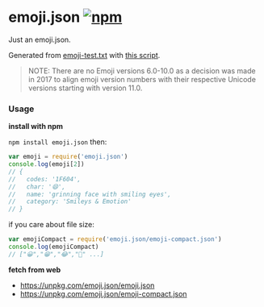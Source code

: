 # emoji.json [![npm](https://img.shields.io/npm/v/emoji.json.svg?style=flat-square)](https://www.npmjs.com/package/emoji.json)

Just an emoji.json.

Generated from [emoji-test.txt](https://unicode.org/Public/emoji/12.1/emoji-test.txt) with [this script](scripts/gen.js).

> NOTE: There are no Emoji versions 6.0-10.0 as a decision was made in 2017 to align emoji version numbers with their respective Unicode versions starting with version 11.0.

### Usage

**install with npm**

`npm install emoji.json` then:

```javascript
var emoji = require('emoji.json')
console.log(emoji[2])
// {
//   codes: '1F604',
//   char: '😄',
//   name: 'grinning face with smiling eyes',
//   category: 'Smileys & Emotion'
// }
```

if you care about file size:

```javascript
var emojiCompact = require('emoji.json/emoji-compact.json')
console.log(emojiCompact)
// ["😀","😁","😂","🤣" ...]
```

**fetch from web**

- https://unpkg.com/emoji.json/emoji.json
- https://unpkg.com/emoji.json/emoji-compact.json
